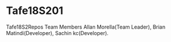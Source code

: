 # Tafe18S201
Tafe18S2Repos
Team Members Allan Morella(Team Leader), Brian Matindi(Developer), Sachin kc(Developer).




